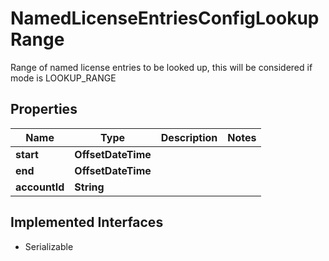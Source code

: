 

# NamedLicenseEntriesConfigLookupRange

Range of named license entries to be looked up, this will be considered if mode is LOOKUP_RANGE

## Properties

| Name | Type | Description | Notes |
|------------ | ------------- | ------------- | -------------|
|**start** | **OffsetDateTime** |  |  |
|**end** | **OffsetDateTime** |  |  |
|**accountId** | **String** |  |  |


## Implemented Interfaces

* Serializable


